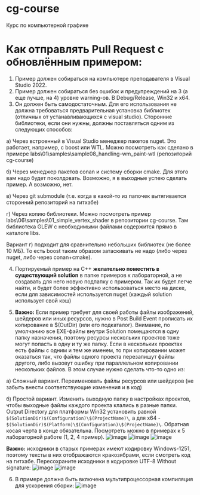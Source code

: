 # cg-course
Курс по компьютерной графике

# Как отправлять Pull Request с обновлённым примером:
1) Пример должен собираться на компьютере преподавателя в Visual Studio 2022.
2) Пример должен собираться без ошибок и предупреждений на 3 (а еще лучше, на 4) уровне warning-ов. В Debug/Release, Win32 и x64.
3) Он должен быть самодостаточным. Для его использования не должна требоваться предварительная установка библиотек (отличных от устанавливающихся с visual studio). Сторонние библиотеки, если они нужны, должны поставляться одним из следующих способов:

a) Через встроенный в Visual Studio менеджер пакетов nuget. Это работает, например, с boost или WTL. Можно посмотреть как сделано в примере labs\01\samples\sample08_handling-wm_paint-wtl (репозиторий cg-course)

б) Через менеджер пакетов conan и систему сборки cmake. Для этого вам надо будет поколдовать. Возможно, я в выходные успею сделать пример. А возможно, нет.

в) Через git submodule (т.е. когда в какой-то из папочек вытягивается сторонний репозиторий на гитхабе)

г) Через копию библиотеки. Можно посмотреть пример labs\06\samples\01_simple_vertex_shader в репозитории cg-course. Там библиотека GLEW с необходимыми файлами содержится прямо в каталоге libs. 

Вариант г) подходит для сравнительно небольших библиотек (не более 10 МБ). То есть boost таким образом затаскивать не надо (либо через nuget, либо через conan+cmake).

4) Портируемый пример на C++ **желательно поместить в существующий solution** в папке примеров к лабораторной, а не создавать для него новую подпапку с примером. Так их будет легче найти, и будет более эффективно использоваться место на диске, если для зависимостей используется nuget (каждый solution использует свой кэш)

5) **Важно:** Если пример требует для своей работы файлы изображений, шейдеров или иных ресурсов, нужно в Post Build Event прописать их копирование в $(OutDir) (или его подкаталог). Внимание, по умолчанию все EXE-файлы внутри Solution помещаются в одну папку назначения, поэтому ресурсы нескольких проектов тоже могут попасть в одну и ту же папку. Если в нескольких проектах есть файлы с одним и тем же именем, то при копировании может оказаться так, что файлы одного проекта перезапишут файлы другого, либо вызовут ошибку при параллельном копировании нескольких файлов. В этом случае нужно сделать что-то одно из:

а) Сложный вариант. Переименовать файлы ресурсов или шейдеров (не забыть внести соответствующие изменения и в код)

б) Простой вариант. Изменить выходную папку в настройках проектов, чтобы выходные файлы каждого проекта клались в разные папки. Output Directory для платформы Win32 установить равной `$(SolutionDir)$(Configuration)\$(ProjectName)\`, а для x64 - `$(SolutionDir)$(Platform)\$(Configuration)\$(ProjectName)\`. Обратная косая черта в конце обязательна. Посмотреть можно в примерах к 5 лабораторной работе (1, 2, 4 пример).
![image](https://github.com/alexey-malov/cg-course/assets/6040682/d3f2750f-0acd-49a2-a4ad-9e725c825ae0)
![image](https://github.com/alexey-malov/cg-course/assets/6040682/bade717a-6305-4bd4-b6c6-619faca351de)
![image](https://github.com/alexey-malov/cg-course/assets/6040682/3584c3c5-87f5-44bb-9a4d-ac2841d1eada)

**Важно:** исходники в старых примерах имеют кодировку Windows-1251, поэтому тексты в них отображаются кракозябрами, если смотреть код на гитхабе. Пересохраните исходники в кодировке UTF-8 Without signature:
![image](https://github.com/alexey-malov/cg-course/assets/6040682/553a9e14-76aa-48a7-aea6-fd758603a142)
![image](https://github.com/alexey-malov/cg-course/assets/6040682/ac212a00-a621-415c-a80b-1533b38ac9b8)

6) В примере должна быть включена мультипроцессорная компиляция для ускорения сборки:
![image](https://github.com/nightnoryu/cg-course/assets/40693425/4de41764-11bc-4774-b22a-5a4345f57d27)
